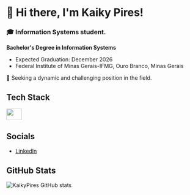 # 👋 Hi there, I'm Kaiky Pires!

### 🎓 Information Systems student.

**Bachelor's Degree in Information Systems**
  - Expected Graduation: December 2026
  - Federal Institute of Minas Gerais-IFMG, Ouro Branco, Minas Gerais

🚀 Seeking a dynamic and challenging position in the field.

## Tech Stack
   <img align="center" height="30" width="40" src="https://cdn.jsdelivr.net/gh/devicons/devicon/icons/java/java-original.svg" />

## Socials

- [LinkedIn](https://www.linkedin.com/in/kaiky-pires-a63985265/)

## GitHub Stats

![KaikyPires GitHub stats](https://github-readme-stats.vercel.app/api?username=KaikyPires&show_icons=true&theme=transparent)
